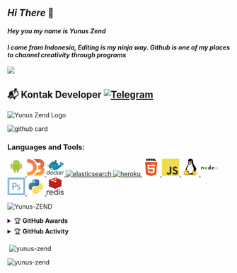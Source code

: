 ## <i>Hi There</i> 👋
#### <i>Hey you my name is Yunus Zend</i>
#### <i>I come from Indonesia, Editing is my ninja way. Github is one of my places to channel creativity through programs</i>
<p align="left"> <a href="https://t.me/KingUserbotSupport"><img src="https://img.shields.io/badge/Group%20Support%3F-click here-black?&style=flat-square?&logo=telegram" width=125px></a></p>

## 📬 Kontak Developer [![Telegram](https://img.shields.io/badge/telegram-1b77FF.svg?style=for-the-badge&logo=telegram)](https://t.me/ZendYNS) 

![Yunus Zend Logo](https://telegra.ph/file/12a198ca32cb57e0457c6.jpg)

![github card](https://github-readme-stats.vercel.app/api/pin/?username=Yunus-ZEND&repo=VC-MusicINDO&theme=dark)

<h3 align="left">Languages and Tools:</h3>
<p align="left"> <a href="https://developer.android.com" target="_blank"> <img src="https://raw.githubusercontent.com/devicons/devicon/master/icons/android/android-original-wordmark.svg" alt="android" width="40" height="40"/> </a> <a href="https://d3js.org/" target="_blank"> <img src="https://raw.githubusercontent.com/devicons/devicon/master/icons/d3js/d3js-original.svg" alt="d3js" width="40" height="40"/> </a> <a href="https://www.docker.com/" target="_blank"> <img src="https://raw.githubusercontent.com/devicons/devicon/master/icons/docker/docker-original-wordmark.svg" alt="docker" width="40" height="40"/> </a> <a href="https://www.elastic.co" target="_blank"> <img src="https://www.vectorlogo.zone/logos/elastic/elastic-icon.svg" alt="elasticsearch" width="40" height="40"/> </a> <a href="https://heroku.com" target="_blank"> <img src="https://www.vectorlogo.zone/logos/heroku/heroku-icon.svg" alt="heroku" width="40" height="40"/> </a> <a href="https://www.w3.org/html/" target="_blank"> <img src="https://raw.githubusercontent.com/devicons/devicon/master/icons/html5/html5-original-wordmark.svg" alt="html5" width="40" height="40"/> </a> <a href="https://developer.mozilla.org/en-US/docs/Web/JavaScript" target="_blank"> <img src="https://raw.githubusercontent.com/devicons/devicon/master/icons/javascript/javascript-original.svg" alt="javascript" width="40" height="40"/> </a> <a href="https://www.linux.org/" target="_blank"> <img src="https://raw.githubusercontent.com/devicons/devicon/master/icons/linux/linux-original.svg" alt="linux" width="40" height="40"/> </a> <a href="https://nodejs.org" target="_blank"> <img src="https://raw.githubusercontent.com/devicons/devicon/master/icons/nodejs/nodejs-original-wordmark.svg" alt="nodejs" width="40" height="40"/> </a> <a href="https://www.photoshop.com/en" target="_blank"> <img src="https://raw.githubusercontent.com/devicons/devicon/master/icons/photoshop/photoshop-line.svg" alt="photoshop" width="40" height="40"/> </a> <a href="https://www.python.org" target="_blank"> <img src="https://raw.githubusercontent.com/devicons/devicon/master/icons/python/python-original.svg" alt="python" width="40" height="40"/> </a> <a href="https://redis.io" target="_blank"> <img src="https://raw.githubusercontent.com/devicons/devicon/master/icons/redis/redis-original-wordmark.svg" alt="redis" width="40" height="40"/> </a> </p>

<p align="left"> <img src="https://komarev.com/ghpvc/?username=Yunus-ZEND&label=Profile%20views&color=0e75b6&style=flat" alt="Yunus-ZEND" /> </p>
<details>
    <summary>&#127942 <b>GitHub Awards</b></summary><br/>

![Github Trophy](https://github-profile-trophy.vercel.app/?username=phaticusthiccy)

</details>

<details>
    <summary>&#127942 <b>GitHub Activity</b></summary><br/>

![Metrics](https://metrics.lecoq.io/Yunus-ZEND?template=classic&repositories.forks=true&languages=1&languages.colors=github&languages.threshold=0%25&config.timezone=Asia%2FJakarta)

</details>
<p>&nbsp;<img align="center" src="https://github-readme-stats.vercel.app/api?username=yunus-zend&show_icons=true&locale=en" alt="yunus-zend" /></p>

<p><img align="left" src="https://github-readme-stats.vercel.app/api/top-langs?username=yunus-zend&show_icons=true&locale=en&layout=compact" alt="yunus-zend" /></p>

